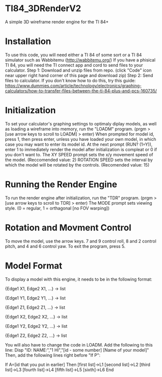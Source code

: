 # TI84_3DRenderV2
A simple 3D wireframe render engine for the TI 84+


# Installation
To use this code, you will need either a TI 84 of some sort or a TI 84 simulator such as Wabbitemu (http://wabbitemu.org/)
If you have a phisical TI 84, you will need the TI connect app and cord to send files to your calculator.
Step 1: Download and unzip files from repo. (click "Code" icon near upper right hand corner of this page and download zip)
Step 2: Send files to calculator. If you don't know how to do this, try this guide: https://www.dummies.com/article/technology/electronics/graphing-calculators/how-to-transfer-files-between-the-ti-84-plus-and-pcs-160735/

# Initialization
To set your calculator's graphing settings to optimaly diplay models, as well as loading a wireframe into memory, run the "LOADM" program. (prgm > [use arrow keys to scroll to LOADM] > enter) When prompted for model id, press 1, then press enter, unless you have loaded your own model, in which case you may want to enter its model id. At the next prompt (RUN? (1=Y)), enter 1 to immediately render the model after initialization is compleat or 0 if you don't want to. The XY SPEED prompt sets the x/y movement speed of the model. (Reccomended value: 2) ROTATION SPEED sets the interval by which the model will be rotated by the controls. (Recomended value: 15)

# Running the Render Engine
To run the render engine after initialization, run the "TDR" program. (prgm > [use arrow keys to scroll to TDR] > enter) The MODE prompt sets viewing style. (0 = regular, 1 = orthagonal [no FOV warping])

# Rotation and Movment Control
To move the model, use the arrow keys. 7 and 9 control roll, 8 and 2 control pitch, and 4 and 6 control yaw. To exit the program, press 5.


# Model Format
To display a model with this engine, it needs to be in the following format:


{Edge1 X1, Edge2 X1, ...} -> list

{Edge1 Y1, Edge2 Y1, ...} -> list

{Edge1 Z1, Edge2 Z1, ...} -> list

{Edge1 X2, Edge2 X2, ...} -> list

{Edge1 Y2, Edge2 Y2, ...} -> list

{Edge1 Z2, Edge2 Z2, ...} -> list


You will also have to change the code in LOADM. Add the following to this line:
Disp "ID: NAME:","1   HI","[id - some number]   [Name of your model]"
Then, add the following lines right before "If P":

If A=[id that you put in earlier]
Then
	[first list]->L1
	[second list]->L2
	[third list]->L3
	[fourth list]->L4
	[fifth list]->L5
	[sixth]->L6
End

